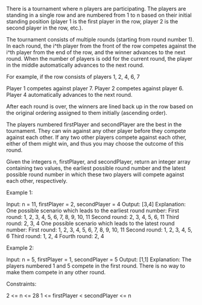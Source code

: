 There is a tournament where n players are participating. The players are
standing in a single row and are numbered from 1 to n based on their initial
standing position (player 1 is the first player in the row, player 2 is the
second player in the row, etc.).

The tournament consists of multiple rounds (starting from round number 1). In
each round, the i^th player from the front of the row competes against the
i^th player from the end of the row, and the winner advances to the next
round. When the number of players is odd for the current round, the player in
the middle automatically advances to the next round.


For example, if the row consists of players 1, 2, 4, 6, 7


Player 1 competes against player 7.
Player 2 competes against player 6.
Player 4 automatically advances to the next round.




After each round is over, the winners are lined back up in the row based on
the original ordering assigned to them initially (ascending order).

The players numbered firstPlayer and secondPlayer are the best in the
tournament. They can win against any other player before they compete against
each other. If any two other players compete against each other, either of
them might win, and thus you may choose the outcome of this round.

Given the integers n, firstPlayer, and secondPlayer, return an integer array
containing two values, the earliest possible round number and the latest
possible round number in which these two players will compete against each
other, respectively.


Example 1:


Input: n = 11, firstPlayer = 2, secondPlayer = 4
Output: [3,4]
Explanation:
One possible scenario which leads to the earliest round number:
First round: 1, 2, 3, 4, 5, 6, 7, 8, 9, 10, 11
Second round: 2, 3, 4, 5, 6, 11
Third round: 2, 3, 4
One possible scenario which leads to the latest round number:
First round: 1, 2, 3, 4, 5, 6, 7, 8, 9, 10, 11
Second round: 1, 2, 3, 4, 5, 6
Third round: 1, 2, 4
Fourth round: 2, 4


Example 2:


Input: n = 5, firstPlayer = 1, secondPlayer = 5
Output: [1,1]
Explanation: The players numbered 1 and 5 compete in the first round.
There is no way to make them compete in any other round.



Constraints:


2 <= n <= 28
1 <= firstPlayer < secondPlayer <= n




